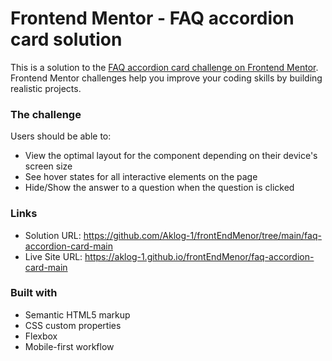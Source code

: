 # Frontend Mentor - FAQ accordion card solution

This is a solution to the [FAQ accordion card challenge on Frontend Mentor](https://www.frontendmentor.io/challenges/faq-accordion-card-XlyjD0Oam). Frontend Mentor challenges help you improve your coding skills by building realistic projects. 

### The challenge

Users should be able to:

- View the optimal layout for the component depending on their device's screen size
- See hover states for all interactive elements on the page
- Hide/Show the answer to a question when the question is clicked

### Links

- Solution URL: https://github.com/Aklog-1/frontEndMenor/tree/main/faq-accordion-card-main
- Live Site URL: https://aklog-1.github.io/frontEndMenor/faq-accordion-card-main

### Built with

- Semantic HTML5 markup
- CSS custom properties
- Flexbox
- Mobile-first workflow
